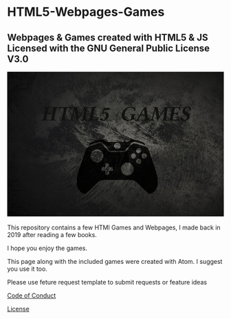 # HTML5-Webpages-Games
Webpages &amp; Games created with HTML5 &amp; JS
Licensed with the GNU General Public License V3.0
---
![Logo](logo/Logo.png)

This repository contains a few HTMl Games and Webpages, I made back in 2019
after reading a few books.

I hope you enjoy the games.

This page along with the included games were created with Atom.
I suggest you use it too.


Please use feture request template to submit requests or feature ideas

[Code of Conduct](code-of-conduct.md)

[License](LICENSE.md)
